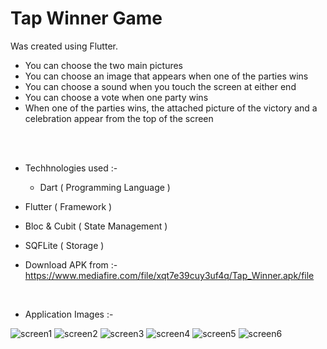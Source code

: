 <h1>Tap Winner Game</h1>
Was created using Flutter.
<br>

- You can choose the two main pictures<br>
- You can choose an image that appears when one of the parties wins<br>
- You can choose a sound when you touch the screen at either end<br>
- You can choose a vote when one party wins<br>
- When one of the parties wins, the attached picture of the victory and a celebration appear from the top of the screen
<br>
<br>

- Techhnologies used :- 

    - Dart ( Programming Language )<br>
- Flutter ( Framework )<br>
- Bloc & Cubit ( State Management )<br>
- SQFLite ( Storage )<br>

- Download APK from :- https://www.mediafire.com/file/xqt7e39cuy3uf4q/Tap_Winner.apk/file

<br>

- Application Images :-

![screen1](https://github.com/AhmedGSonbol/Shop_App/assets/126677774/2cce75a2-4afc-413b-9545-7d0c726affc7)
![screen2](https://github.com/AhmedGSonbol/Shop_App/assets/126677774/b86b11a6-b6eb-4412-9f9e-9d8f45c6cfd6)
![screen3](https://github.com/AhmedGSonbol/Shop_App/assets/126677774/174f99d9-8f21-4635-a3cd-9eacc3151d4b)
![screen4](https://github.com/AhmedGSonbol/Shop_App/assets/126677774/776b37e0-d002-4f80-b3a7-965dfeab2738)
![screen5](https://github.com/AhmedGSonbol/Shop_App/assets/126677774/1b76dbbe-6cfd-44f3-b253-4d319de60d6b)
![screen6](https://github.com/AhmedGSonbol/Shop_App/assets/126677774/affea361-82a2-482b-a0ad-c2ef5f857ec4)
